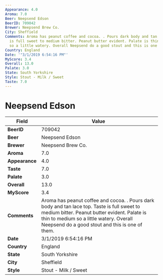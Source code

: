 ```yaml
---
Appearance: 4.0
Aroma: 7.0
Beer: Neepsend Edson
BeerID: 709042
Brewer: Neepsend Brew Co.
City: Sheffield
Comments: Aroma has peanut coffee and cocoa. . Pours dark body and tan lace top. Taste
  is full sweet to medium bitter. Peanut butter evident. Palate is thin to medium
  so a little watery. Overall Neepsend do a good stout and this is one of them.
Country: England
Date: '"3/1/2019 6:54:16 PM"'
MyScore: 3.4
Overall: 13.0
Palate: 3.0
State: South Yorkshire
Style: Stout - Milk / Sweet
Taste: 7.0
---
```


# Neepsend Edson

| Field         | Value |
|---------------|-------|
| **BeerID** | 709042 |
| **Beer** | Neepsend Edson |
| **Brewer** | Neepsend Brew Co. |
| **Aroma** | 7.0 |
| **Appearance** | 4.0 |
| **Taste** | 7.0 |
| **Palate** | 3.0 |
| **Overall** | 13.0 |
| **MyScore** | 3.4 |
| **Comments** | Aroma has peanut coffee and cocoa. . Pours dark body and tan lace top. Taste is full sweet to medium bitter. Peanut butter evident. Palate is thin to medium so a little watery. Overall Neepsend do a good stout and this is one of them. |
| **Date** | 3/1/2019 6:54:16 PM |
| **Country** | England |
| **State** | South Yorkshire |
| **City** | Sheffield |
| **Style** | Stout - Milk / Sweet |
